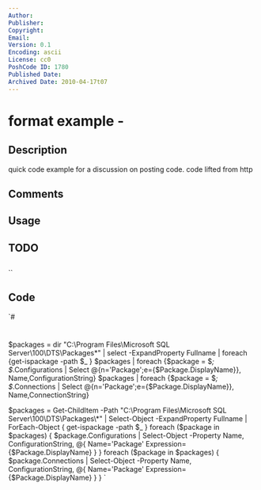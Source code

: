 ```yaml
---
Author: 
Publisher: 
Copyright: 
Email: 
Version: 0.1
Encoding: ascii
License: cc0
PoshCode ID: 1780
Published Date: 
Archived Date: 2010-04-17t07
---
```


# format example - 

## Description

quick code example for a discussion on posting code.  code lifted from http

## Comments



## Usage



## TODO



## 

``

## Code

`#
 #
 $packages = dir "C:\Program Files\Microsoft SQL Server\100\DTS\Packages\*" | select -ExpandProperty Fullname | foreach {get-ispackage -path $_ }
 $packages | foreach {$package = $_; $_.Configurations | Select @{n='Package';e={$Package.DisplayName}}, Name,ConfigurationString}
 $packages | foreach {$package = $_; $_.Connections | Select @{n='Package';e={$Package.DisplayName}}, Name,ConnectionString}
 
 $packages = Get-ChildItem -Path "C:\Program Files\Microsoft SQL Server\100\DTS\Packages\*" | 
     Select-Object -ExpandProperty Fullname | 
         ForEach-Object {
             get-ispackage -path $_ 
         }
 foreach ($package in $packages)
 {
     $package.Configurations | 
         Select-Object -Property Name, ConfigurationString, @{
             Name='Package'
             Expression={$Package.DisplayName}
         }
 }
 foreach ($package in $packages)
 {
     $package.Connections | 
         Select-Object -Property Name, ConfigurationString, @{
             Name='Package'
             Expression={$Package.DisplayName}
         }
 }
`

